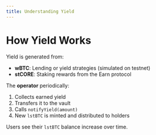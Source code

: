 ```yaml
---
title: Understanding Yield
---
```


# How Yield Works

Yield is generated from:
- **wBTC**: Lending or yield strategies (simulated on testnet)
- **stCORE**: Staking rewards from the Earn protocol

The **operator** periodically:
1. Collects earned yield
2. Transfers it to the vault
3. Calls `notifyYield(amount)`
4. New `lstBTC` is minted and distributed to holders

Users see their `lstBTC` balance increase over time.